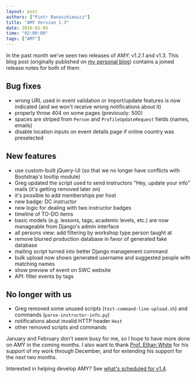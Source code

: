 ```yaml
---
layout: post
authors: ["Piotr Banaszkiewicz"]
title: "AMY Version 1.3"
date: 2016-01-05
time: "02:00:00"
tags: ["AMY"]
---
```

In the past month we've seen two releases of AMY: v1.2.1 and v1.3.
This blog post
(originally published on [my personal blog](http://piotr.banaszkiewicz.org/blog/2016/01/01/amy-release-13/))
contains a joined release notes for both of them.

## Bug fixes

* wrong URL used in event validation or import/update features is
  now indicated (and we won't receive wrong notifications about it)
* properly throw 404 on some pages (previously: 500)
* spaces are striped from `Person` and `ProfileUpdateRequest` 
  fields (names, emails)
* disable location inputs on event details page if online country
  was preselected

## New features

* use custom-built jQuery-UI (so that we no longer have conflicts 
  with Bootstrap's tooltip module)
* Greg updated the script used to send instructors "Hey, update 
  your info" mails (it's getting removed later on)
* it's possible to add memberships per host
* new badge: DC instructor
* new logic for dealing with two instructor badges
* timeline of TO-DO items
* basic models (e.g. lessons, tags, academic levels, etc.) are now
  manageable from Django's admin interface
* all persons view: add filtering by workshop type person taught at
* remove blurred production database in favor of generated fake 
  database
* mailing script turned into better Django management command
* bulk upload now shows generated username and suggested people with
  matching names
* show preview of event on SWC website
* API: filter events by tags

## No longer with us

* Greg removed some unused scripts (`test-command-line-upload.sh`)
  and commands (`parse-instructor-info.py`)
* notifications about invalid HTTP header `Host`
* other removed scripts and commands

January and February don't seem busy for me, so I hope to have more 
done on AMY in the coming months.  I also want to thank
[Prof. Ethan White](http://whitelab.weecology.org/) for
his support of my work through December,
and for extending his support for the next two months.

Interested in helping develop AMY?
See [what's scheduled for v1.4](https://github.com/swcarpentry/amy/milestones/v1.4).
